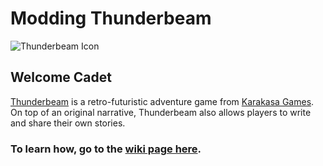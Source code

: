 # Modding Thunderbeam

![Thunderbeam Icon](https://github.com/Karakasa-Games/Thunderbeam-Scripting/wiki/_images/tb-icon.png)

## Welcome Cadet

[Thunderbeam][tb] is a retro-futuristic adventure game from [Karakasa Games][Karakasa]. On top of an original narrative, Thunderbeam also allows players to write and share their own stories.

### To learn how, go to the [wiki page here][wiki].

[tb]: http://www.thunderbeamgame.com
[Karakasa]: http://karakasagames.com
[wiki]: https://github.com/Karakasa-Games/Thunderbeam-Scripting/wiki/
